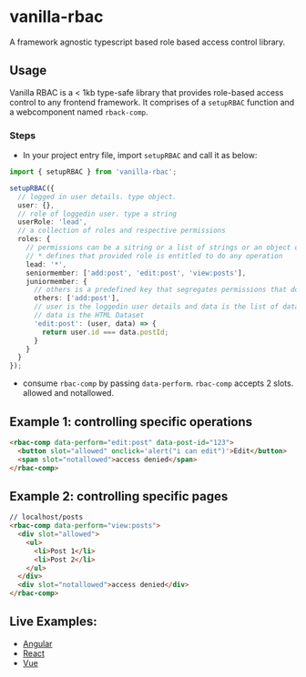# vanilla-rbac

A framework agnostic typescript based role based access control library.

## Usage

Vanilla RBAC is a < 1kb type-safe library that provides role-based access control to any frontend framework. It comprises of a `setupRBAC` function and a webcomponent named `rback-comp`.

### Steps

- In your project entry file, import `setupRBAC` and call it as below:

```typescript
import { setupRBAC } from 'vanilla-rbac';

setupRBAC({
  // logged in user details. type object.
  user: {},
  // role of loggedin user. type a string
  userRole: 'lead',
  // a collection of roles and respective permissions
  roles: {
    // permissions can be a sitring or a list of strings or an object or a function
    // * defines that provided role is entitled to do any operation
    lead: '*',
    seniormember: ['add:post', 'edit:post', 'view:posts'],
    juniormember: {
      // others is a predefined key that segregates permissions that do not depend on any logic
      others: ['add:post'],
      // user is the loggedin user details and data is the list of data-* that passed to rbac-comp
      // data is the HTML Dataset
      'edit:post': (user, data) => {
        return user.id === data.postId;
      }
    }
  }
});
```

- consume `rbac-comp` by passing `data-perform`. `rbac-comp` accepts 2 slots. allowed and notallowed.

## Example 1: controlling specific operations

```html
<rbac-comp data-perform="edit:post" data-post-id="123">
  <button slot="allowed" onclick='alert("i can edit")'>Edit</button>
  <span slot="notallowed">access denied</span>
</rbac-comp>
```

## Example 2: controlling specific pages

```html
// localhost/posts
<rbac-comp data-perform="view:posts">
  <div slot="allowed">
    <ul>
      <li>Post 1</li>
      <li>Post 2</li>
    </ul>
  </div>
  <div slot="notallowed">access denied</div>
</rbac-comp>
```

## Live Examples:

- [Angular](https://stackblitz.com/edit/stackblitz-starters-fzt5qo?file=src%2Fmain.ts)
- [React](https://stackblitz.com/edit/vitejs-vite-fjd98i?file=src%2FApp.jsx)
- [Vue](https://stackblitz.com/edit/vitejs-vite-zgquej?file=src%2FApp.vue)
